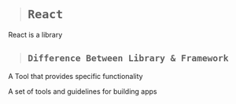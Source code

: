 ># `React`
React is a library

>## `Difference Between Library & Framework`
A Tool that provides specific functionality

A set of tools and guidelines for building apps


